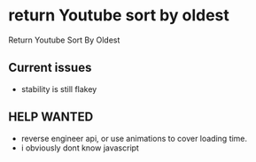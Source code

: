 # return Youtube sort by oldest
 Return Youtube Sort By Oldest


## Current issues
- stability is still flakey


## HELP WANTED
- reverse engineer api, or use animations to cover loading time.
- i obviously dont know javascript
